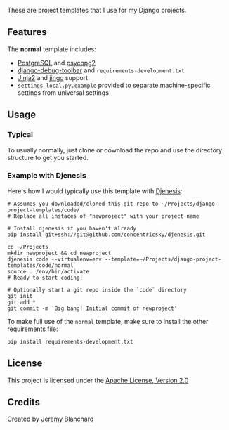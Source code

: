 These are project templates that I use for my Django projects.

## Features
The **normal** template includes:

  * [PostgreSQL](http://www.postgresql.org/) and [psycopg2](http://pypi.python.org/pypi/psycopg2)
  * [django-debug-toolbar](http://github.com/django-debug-toolbar/django-debug-toolbar) and `requirements-development.txt`
  * [Jinja2](http://jinja.pocoo.org/docs/) and [jingo](http://github.com/concentricsky/jingo) support
  * `settings_local.py.example` provided to separate machine-specific settings from universal settings


## Usage

### Typical
To usually normally, just clone or download the repo and use the directory structure to get you started.

### Example with Djenesis
Here's how I would typically use this template with [Djenesis](http://github.com/concentricsky/djenesis):

    # Assumes you downloaded/cloned this git repo to ~/Projects/django-project-templates/code/
    # Replace all instaces of "newproject" with your project name

    # Install djenesis if you haven't already
    pip install git+ssh://git@github.com/concentricsky/djenesis.git

    cd ~/Projects
    mkdir newproject && cd newproject
    djenesis code --virtualenv=env --template=~/Projects/django-project-templates/code/normal
    source ../env/bin/activate
    # Ready to start coding!

    # Optionally start a git repo inside the `code` directory
    git init
    git add *
    git commit -m 'Big bang! Initial commit of newproject'

To make full use of the `normal` template, make sure to install the other requirements file:

    pip install requirements-development.txt

## License
This project is licensed under the [Apache License, Version 2.0](http://www.apache.org/licenses/LICENSE-2.0)


## Credits
Created by [Jeremy Blanchard](http://blanchardjeremy.com)